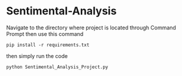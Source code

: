 # Sentimental-Analysis

Navigate to the directory where project is located through Command Prompt then use this command

```
pip install -r requirements.txt
```
then simply run the code

```
python Sentimental_Analysis_Project.py
```
